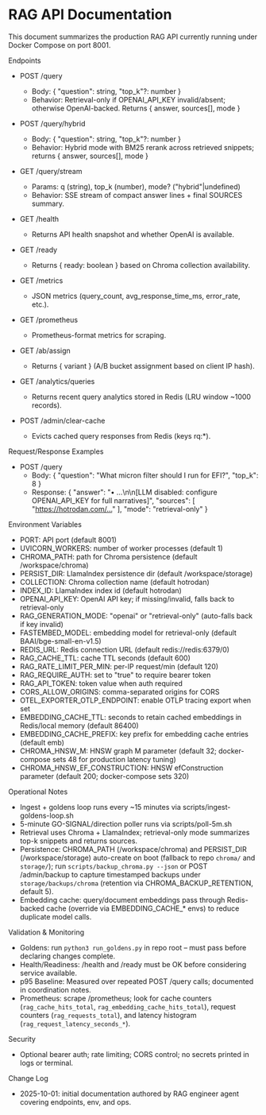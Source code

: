 # RAG API Documentation

This document summarizes the production RAG API currently running under Docker Compose on port 8001.

Endpoints
- POST /query
  - Body: { "question": string, "top_k"?: number }
  - Behavior: Retrieval-only if OPENAI_API_KEY invalid/absent; otherwise OpenAI-backed. Returns { answer, sources[], mode }

- POST /query/hybrid
  - Body: { "question": string, "top_k"?: number }
  - Behavior: Hybrid mode with BM25 rerank across retrieved snippets; returns { answer, sources[], mode }

- GET /query/stream
  - Params: q (string), top_k (number), mode? ("hybrid"|undefined)
  - Behavior: SSE stream of compact answer lines + final SOURCES summary.

- GET /health
  - Returns API health snapshot and whether OpenAI is available.

- GET /ready
  - Returns { ready: boolean } based on Chroma collection availability.

- GET /metrics
  - JSON metrics (query_count, avg_response_time_ms, error_rate, etc.).

- GET /prometheus
  - Prometheus-format metrics for scraping.

- GET /ab/assign
  - Returns { variant } (A/B bucket assignment based on client IP hash).

- GET /analytics/queries
  - Returns recent query analytics stored in Redis (LRU window ~1000 records).

- POST /admin/clear-cache
  - Evicts cached query responses from Redis (keys rq:*).

Request/Response Examples
- POST /query
  - Body: { "question": "What micron filter should I run for EFI?", "top_k": 8 }
  - Response: {
      "answer": "• …\n\n[LLM disabled: configure OPENAI_API_KEY for full narratives]",
      "sources": [ "https://hotrodan.com/…" ],
      "mode": "retrieval-only"
    }

Environment Variables
- PORT: API port (default 8001)
- UVICORN_WORKERS: number of worker processes (default 1)
- CHROMA_PATH: path for Chroma persistence (default /workspace/chroma)
- PERSIST_DIR: LlamaIndex persistence dir (default /workspace/storage)
- COLLECTION: Chroma collection name (default hotrodan)
- INDEX_ID: LlamaIndex index id (default hotrodan)
- OPENAI_API_KEY: OpenAI API key; if missing/invalid, falls back to retrieval-only
- RAG_GENERATION_MODE: "openai" or "retrieval-only" (auto-falls back if key invalid)
- FASTEMBED_MODEL: embedding model for retrieval-only (default BAAI/bge-small-en-v1.5)
- REDIS_URL: Redis connection URL (default redis://redis:6379/0)
- RAG_CACHE_TTL: cache TTL seconds (default 600)
- RAG_RATE_LIMIT_PER_MIN: per-IP request/min (default 120)
- RAG_REQUIRE_AUTH: set to "true" to require bearer token
- RAG_API_TOKEN: token value when auth required
- CORS_ALLOW_ORIGINS: comma-separated origins for CORS
- OTEL_EXPORTER_OTLP_ENDPOINT: enable OTLP tracing export when set
- EMBEDDING_CACHE_TTL: seconds to retain cached embeddings in Redis/local memory (default 86400)
- EMBEDDING_CACHE_PREFIX: key prefix for embedding cache entries (default emb)
- CHROMA_HNSW_M: HNSW graph M parameter (default 32; docker-compose sets 48 for production latency tuning)
- CHROMA_HNSW_EF_CONSTRUCTION: HNSW efConstruction parameter (default 200; docker-compose sets 320)

Operational Notes
- Ingest + goldens loop runs every ~15 minutes via scripts/ingest-goldens-loop.sh
- 5-minute GO-SIGNAL/direction poller runs via scripts/poll-5m.sh
- Retrieval uses Chroma + LlamaIndex; retrieval-only mode summarizes top-k snippets and returns sources.
- Persistence: CHROMA_PATH (/workspace/chroma) and PERSIST_DIR (/workspace/storage) auto-create on boot (fallback to repo `chroma/` and `storage/`); run `scripts/backup_chroma.py --json` or POST /admin/backup to capture timestamped backups under `storage/backups/chroma` (retention via CHROMA_BACKUP_RETENTION, default 5).
- Embedding cache: query/document embeddings pass through Redis-backed cache (override via EMBEDDING_CACHE_* envs) to reduce duplicate model calls.

Validation & Monitoring
- Goldens: run `python3 run_goldens.py` in repo root – must pass before declaring changes complete.
- Health/Readiness: /health and /ready must be OK before considering service available.
- p95 Baseline: Measured over repeated POST /query calls; documented in coordination notes.
- Prometheus: scrape /prometheus; look for cache counters (`rag_cache_hits_total`, `rag_embedding_cache_hits_total`), request counters (`rag_requests_total`), and latency histogram (`rag_request_latency_seconds_*`).

Security
- Optional bearer auth; rate limiting; CORS control; no secrets printed in logs or terminal.

Change Log
- 2025-10-01: initial documentation authored by RAG engineer agent covering endpoints, env, and ops.
